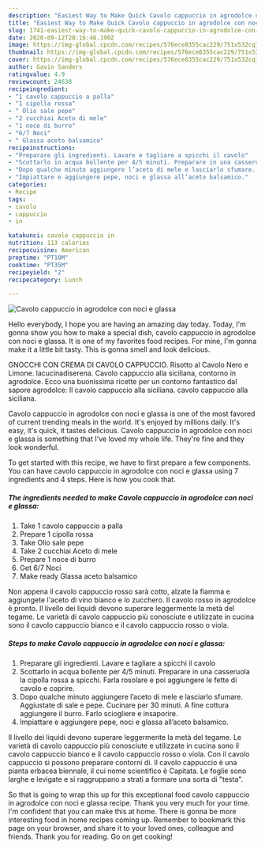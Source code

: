 ```yaml
---
description: "Easiest Way to Make Quick Cavolo cappuccio in agrodolce con noci e glassa"
title: "Easiest Way to Make Quick Cavolo cappuccio in agrodolce con noci e glassa"
slug: 1741-easiest-way-to-make-quick-cavolo-cappuccio-in-agrodolce-con-noci-e-glassa
date: 2020-09-12T20:16:46.190Z
image: https://img-global.cpcdn.com/recipes/576ece8355cac229/751x532cq70/cavolo-cappuccio-in-agrodolce-con-noci-e-glassa-recipe-main-photo.jpg
thumbnail: https://img-global.cpcdn.com/recipes/576ece8355cac229/751x532cq70/cavolo-cappuccio-in-agrodolce-con-noci-e-glassa-recipe-main-photo.jpg
cover: https://img-global.cpcdn.com/recipes/576ece8355cac229/751x532cq70/cavolo-cappuccio-in-agrodolce-con-noci-e-glassa-recipe-main-photo.jpg
author: Gavin Sanders
ratingvalue: 4.9
reviewcount: 24638
recipeingredient:
- "1 cavolo cappuccio a palla"
- "1 cipolla rossa"
- " Olio sale pepe"
- "2 cucchiai Aceto di mele"
- "1 noce di burro"
- "6/7 Noci"
- " Glassa aceto balsamico"
recipeinstructions:
- "Preparare gli ingredienti. Lavare e tagliare a spicchi il cavolo"
- "Scottarlo in acqua bollente per 4/5 minuti. Preparare in una casseruola la cipolla rossa a spicchi. Farla rosolare e poi aggiungere le fette di cavolo e coprire."
- "Dopo qualche minuto aggiungere l’aceto di mele e lasciarlo sfumare. Aggiustate di sale e pepe. Cucinare per 30 minuti. A fine cottura aggiungere il burro. Farlo sciogliere e insaporire."
- "Impiattare e aggiungere pepe, noci e glassa all’aceto balsamico."
categories:
- Recipe
tags:
- cavolo
- cappuccio
- in

katakunci: cavolo cappuccio in 
nutrition: 113 calories
recipecuisine: American
preptime: "PT10M"
cooktime: "PT35M"
recipeyield: "2"
recipecategory: Lunch

---
```



![Cavolo cappuccio in agrodolce con noci e glassa](https://img-global.cpcdn.com/recipes/576ece8355cac229/751x532cq70/cavolo-cappuccio-in-agrodolce-con-noci-e-glassa-recipe-main-photo.jpg)

Hello everybody, I hope you are having an amazing day today. Today, I'm gonna show you how to make a special dish, cavolo cappuccio in agrodolce con noci e glassa. It is one of my favorites food recipes. For mine, I'm gonna make it a little bit tasty. This is gonna smell and look delicious.

GNOCCHI CON CREMA DI CAVOLO CAPPUCCIO. Risotto al Cavolo Nero e Limone. lacucinadiserena. Cavolo cappuccio alla siciliana, contorno in agrodolce. Ecco una buonissima ricette per un contorno fantastico dal sapore agrodolce: Il cavolo cappuccio alla siciliana. cavolo cappuccio alla siciliana.

Cavolo cappuccio in agrodolce con noci e glassa is one of the most favored of current trending meals in the world. It's enjoyed by millions daily. It's easy, it's quick, it tastes delicious. Cavolo cappuccio in agrodolce con noci e glassa is something that I've loved my whole life. They're fine and they look wonderful.


To get started with this recipe, we have to first prepare a few components. You can have cavolo cappuccio in agrodolce con noci e glassa using 7 ingredients and 4 steps. Here is how you cook that.

<!--inarticleads1-->

##### The ingredients needed to make Cavolo cappuccio in agrodolce con noci e glassa:

1. Take 1 cavolo cappuccio a palla
1. Prepare 1 cipolla rossa
1. Take  Olio sale pepe
1. Take 2 cucchiai Aceto di mele
1. Prepare 1 noce di burro
1. Get 6/7 Noci
1. Make ready  Glassa aceto balsamico


Non appena il cavolo cappuccio rosso sarà cotto, alzate la fiamma e aggiungete l&#39;aceto di vino bianco e lo zucchero. Il cavolo rosso in agrodolce è pronto. Il livello dei liquidi devono superare leggermente la metà del tegame. Le varietà di cavolo cappuccio più conosciute e utilizzate in cucina sono il cavolo cappuccio bianco e il cavolo cappuccio rosso o viola. 

<!--inarticleads2-->

##### Steps to make Cavolo cappuccio in agrodolce con noci e glassa:

1. Preparare gli ingredienti. Lavare e tagliare a spicchi il cavolo
1. Scottarlo in acqua bollente per 4/5 minuti. Preparare in una casseruola la cipolla rossa a spicchi. Farla rosolare e poi aggiungere le fette di cavolo e coprire.
1. Dopo qualche minuto aggiungere l’aceto di mele e lasciarlo sfumare. Aggiustate di sale e pepe. Cucinare per 30 minuti. A fine cottura aggiungere il burro. Farlo sciogliere e insaporire.
1. Impiattare e aggiungere pepe, noci e glassa all’aceto balsamico.


Il livello dei liquidi devono superare leggermente la metà del tegame. Le varietà di cavolo cappuccio più conosciute e utilizzate in cucina sono il cavolo cappuccio bianco e il cavolo cappuccio rosso o viola. Con il cavolo cappuccio si possono preparare contorni di. Il cavolo cappuccio è una pianta erbacea biennale, il cui nome scientifico è Capitata. Le foglie sono larghe e levigate e si raggruppano a strati a formare una sorta di &#34;testa&#34;. 

So that is going to wrap this up for this exceptional food cavolo cappuccio in agrodolce con noci e glassa recipe. Thank you very much for your time. I'm confident that you can make this at home. There is gonna be more interesting food in home recipes coming up. Remember to bookmark this page on your browser, and share it to your loved ones, colleague and friends. Thank you for reading. Go on get cooking!
